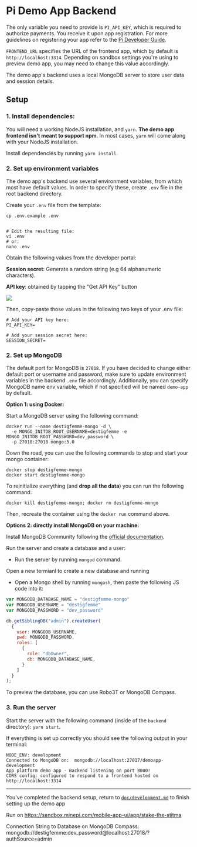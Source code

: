 # Pi Demo App Backend

The only variable you need to provide is `PI_API_KEY`, which is required to authorize payments. You receive it
upon app registration. For more guidelines on registering your app refer to
the [Pi Developer Guide](https://pi-apps.github.io/community-developer-guide/docs/gettingStarted/devPortal/).

`FRONTEND_URL` specifies the URL of the frontend app, which by default is `http://localhost:3314`.
Depending on sandbox settings you're using to preview demo app, you may need to change this value accordingly.

The demo app's backend uses a local MongoDB server to store user data and session details.

## Setup

### 1. Install dependencies:

You will need a working NodeJS installation, and `yarn`. **The demo app frontend isn't meant to support npm**.
In most cases, `yarn` will come along with your NodeJS installation.

Install dependencies by running `yarn install`.


### 2. Set up environment variables

The demo app's backend use several environment variables, from which most have default values. In order to specify
these, create `.env` file in the root backend directory.

Create your `.env` file from the template:

```shell
cp .env.example .env


# Edit the resulting file:
vi .env
# or:
nano .env
```

Obtain the following values from the developer portal:

**Session secret**: Generate a random string (e.g 64 alphanumeric characters).

**API key**: obtained by tapping the "Get API Key" button

![](./img/api_key.png)

Then, copy-paste those values in the following two keys of your .env file:

```
# Add your API key here:
PI_API_KEY=

# Add your session secret here:
SESSION_SECRET=
```


### 2. Set up MongoDB

The default port for MongoDB is `27018`. If you have decided to change either default port or username and password,
make sure to update environment variables in the backend `.env` file accordingly.
Additionally, you can specify MongoDB name env variable, which if not specified will be named `demo-app` by default.

**Option 1: using Docker:**

Start a MongoDB server using the following command:

```
docker run --name destigfemme-mongo -d \
  -e MONGO_INITDB_ROOT_USERNAME=destigfemme -e MONGO_INITDB_ROOT_PASSWORD=dev_password \
  -p 27018:27018 mongo:5.0
```

Down the road, you can use the following commands to stop and start your mongo container:

```
docker stop destigfemme-mongo
docker start destigfemme-mongo
```

To reinitialize everything (and **drop all the data**) you can run the following command:

```
docker kill destigfemme-mongo; docker rm destigfemme-mongo
```

Then, recreate the container using the `docker run` command above.


**Options 2: directly install MongoDB on your machine:**

Install MongoDB Community following the
[official documentation](https://www.mongodb.com/docs/manual/administration/install-community/).

Run the server and create a database and a user:

- Run the server by running `mongod` command. 

Open a new termianl to create a new database and running 

- Open a Mongo shell by running `mongosh`, then paste the following JS code into it:

```javascript
var MONGODB_DATABASE_NAME = "destigfemme-mongo"
var MONGODB_USERNAME = "destigfemme"
var MONGODB_PASSWORD = "dev_password"

db.getSiblingDB("admin").createUser(
  {
    user: MONGODB_USERNAME,
    pwd: MONGODB_PASSWORD,
    roles: [
      {
        role: "dbOwner",
        db: MONGODB_DATABASE_NAME,
      }
    ]
  }
);
```

To preview the database, you can use Robo3T or MongoDB Compass.

### 3. Run the server

Start the server with the following command (inside of the `backend` directory): `yarn start`.

If everything is set up correctly you should see the following output in your terminal:

```
NODE_ENV: development
Connected to MongoDB on:  mongodb://localhost:27017/demoapp-development
App platform demo app - Backend listening on port 8000!
CORS config: configured to respond to a frontend hosted on http://localhost:3314
```

---
You've completed the backend setup, return to [`doc/development.md`](../doc/deployment.md) to finish setting up the demo app

Run on https://sandbox.minepi.com/mobile-app-ui/app/stake-the-stitma

Connection String to Database on MongoDB Compass: mongodb://destigfemme:dev_password@localhost:27018/?authSource=admin
